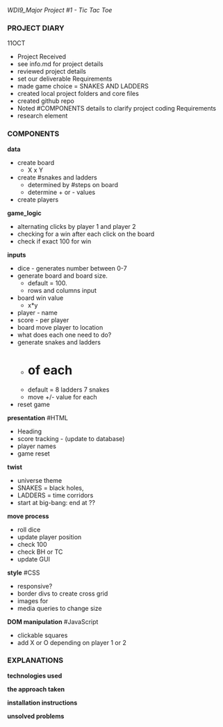 *WDI9_Major Project #1 - Tic Tac Toe*

### PROJECT DIARY
11OCT
- Project Received
- see info.md for project details
- reviewed project details
- set our deliverable Requirements
- made game choice = SNAKES AND LADDERS
- created local project folders and core files
- created github repo
- Noted #COMPONENTS details to clarify project coding Requirements
- research <canvas> element




### COMPONENTS
**data**
- create board
  - X x Y
- create #snakes and ladders
  - determined by #steps on board
  - determine + or - values
- create players

**game_logic**
- alternating clicks by player 1 and player 2
- checking for a win after each click on the board
- check if exact 100 for win

**inputs**
- dice - generates number between 0-7
- generate board and board size.
  - default = 100.
  - rows and columns input
- board win value
  - x*y
- player - name
- score - per player
- board move player to location
- what does each one need to do?
- generate snakes and ladders
  - # of each
  - default = 8 ladders 7 snakes
  - move +/- value for each
- reset game

**presentation**
#HTML
- Heading
- score tracking - (update to database)
- player names
- game reset

**twist**
- universe theme
- SNAKES = black holes,
- LADDERS = time corridors
- start at big-bang: end at ??


**move process**
- roll dice
- update player position
- check 100
- check BH or TC
- update GUI

**style**
#CSS
- responsive?
- border divs to create cross grid
- images for
- media queries to change size


**DOM manipulation**
#JavaScript
- clickable squares
- add X or O depending on player 1 or 2

### EXPLANATIONS

**technologies used**

**the approach taken**

**installation instructions**

**unsolved problems**
